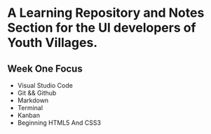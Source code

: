 # A Learning Repository and Notes Section for the UI developers of Youth Villages.

## Week One Focus
 - Visual Studio Code
 - Git && Github
 - Markdown
 - Terminal
 - Kanban
 - Beginning HTML5 And CSS3

